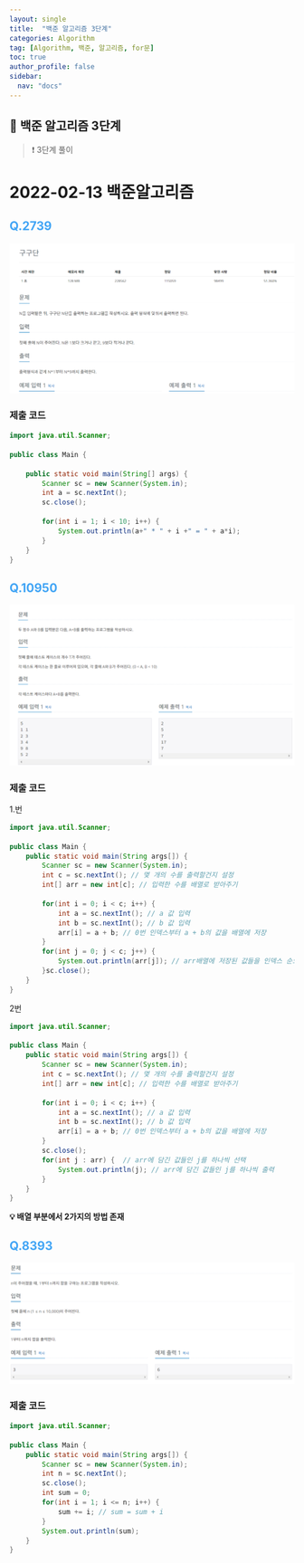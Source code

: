 ```yaml
---
layout: single
title:  "백준 알고리즘 3단계"
categories: Algorithm
tag: [Algorithm, 백준, 알고리즘, for문]
toc: true
author_profile: false
sidebar:
  nav: "docs"
---
```


## 📖 백준 알고리즘 3단계  

<!--Quote-->
> ❗ 3단계 풀이 


# 2022-02-13 백준알고리즘

## <span style="color:#42A5F5">Q.2739</span> 

![2739.png](/assets/images/posts/2022-02-13/2739.png)

### 제출 코드

```java
import java.util.Scanner;

public class Main {
 
	public static void main(String[] args) {
		Scanner sc = new Scanner(System.in);
		int a = sc.nextInt();
		sc.close();
		
		for(int i = 1; i < 10; i++) {
			System.out.println(a+" * " + i +" = " + a*i);
		}
	}
}
```

## <span style="color:#42A5F5">Q.10950</span> 

![10950.png](/assets/images/posts/2022-02-13/10950.png)

### 제출 코드
1.번
```java
import java.util.Scanner;

public class Main {
	public static void main(String args[]) {
		Scanner sc = new Scanner(System.in);
		int c = sc.nextInt(); // 몇 개의 수를 출력할건지 설정 
		int[] arr = new int[c]; // 입력한 수를 배열로 받아주기 
		
		for(int i = 0; i < c; i++) {  
			int a = sc.nextInt(); // a 값 입력
			int b = sc.nextInt(); // b 값 입력
			arr[i] = a + b; // 0번 인덱스부터 a + b의 값을 배열에 저장
		}
		for(int j = 0; j < c; j++) { 
			System.out.println(arr[j]); // arr배열에 저장된 값들을 인덱스 순으로 출력
		}sc.close();
	}
}
```

2번 

```java
import java.util.Scanner;

public class Main {
	public static void main(String args[]) {
		Scanner sc = new Scanner(System.in);
		int c = sc.nextInt(); // 몇 개의 수를 출력할건지 설정 
		int[] arr = new int[c]; // 입력한 수를 배열로 받아주기 
		
		for(int i = 0; i < c; i++) {  
			int a = sc.nextInt(); // a 값 입력
			int b = sc.nextInt(); // b 값 입력
			arr[i] = a + b; // 0번 인덱스부터 a + b의 값을 배열에 저장
		} 
		sc.close(); 
		for(int j : arr) {  // arr에 담긴 값들인 j를 하나씩 선택 
			System.out.println(j); // arr에 담긴 값들인 j를 하나씩 출력 
		}
	}
}
```
**💡 배열 부분에서 2가지의 방법 존재**

## <span style="color:#42A5F5">Q.8393</span> 

![8393.png](/assets/images/posts/2022-02-13/8393.png)

### 제출 코드
```java
import java.util.Scanner;

public class Main {
	public static void main(String args[]) {
		Scanner sc = new Scanner(System.in);
		int n = sc.nextInt(); 
		sc.close();
		int sum = 0;  
		for(int i = 1; i <= n; i++) {
			sum += i; // sum = sum + i  
		}
		System.out.println(sum);
	}
}
```